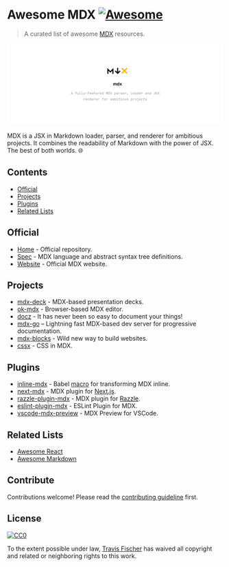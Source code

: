 # Awesome MDX [![Awesome](https://awesome.re/badge.svg)](https://awesome.re)

> A curated list of awesome [MDX](https://github.com/mdx-js/mdx) resources.

![Logo](./.github/repo.png)

MDX is a JSX in Markdown loader, parser, and renderer for ambitious projects. It combines the readability of Markdown with the power of JSX. The best of both worlds. 🌐


## Contents

- [Official](#official)
- [Projects](#projects)
- [Plugins](#plugins)
- [Related Lists](#related-lists)


## Official

- [Home](https://github.com/mdx-js/mdx) - Official repository.
- [Spec](https://github.com/mdx-js/specification) - MDX language and abstract syntax tree definitions.
- [Website](https://mdxjs.com) - Official MDX website.


## Projects

- [mdx-deck](https://github.com/jxnblk/mdx-deck) - MDX-based presentation decks.
- [ok-mdx](https://github.com/jxnblk/ok-mdx) - Browser-based MDX editor.
- [docz](https://github.com/pedronauck/docz) - It has never been so easy to document your things!
- [mdx-go](https://github.com/jxnblk/mdx-go) – Lightning fast MDX-based dev server for progressive documentation.
- [mdx-blocks](https://github.com/jxnblk/mdx-blocks) - Wild new way to build websites.
- [cssx](https://github.com/SaraVieira/cssx) - CSS in MDX.


## Plugins

- [inline-mdx](https://github.com/hamlim/inline-mdx.macro) - Babel [macro](https://github.com/kentcdodds/babel-plugin-macros) for transforming MDX inline.
- [next-mdx](https://github.com/zeit/next-plugins/tree/master/packages/next-mdx) - MDX plugin for [Next.js](https://github.com/zeit/next.js).
- [razzle-plugin-mdx](https://github.com/jaredpalmer/razzle/tree/master/packages/razzle-plugin-mdx) - MDX plugin for [Razzle](https://github.com/jaredpalmer/razzle).
- [eslint-plugin-mdx](https://github.com/azz/eslint-plugin-mdx) - ESLint Plugin for MDX.
- [vscode-mdx-preview](https://github.com/xyc/vscode-mdx-preview) - MDX Preview for VSCode.


## Related Lists

- [Awesome React](https://github.com/enaqx/awesome-react)
- [Awesome Markdown](https://github.com/BubuAnabelas/awesome-markdown)


## Contribute

Contributions welcome! Please read the [contributing guideline](contributing.md) first.


## License

[![CC0](http://mirrors.creativecommons.org/presskit/buttons/88x31/svg/cc-zero.svg)](http://creativecommons.org/publicdomain/zero/1.0)

To the extent possible under law, [Travis Fischer](https://github.com/transitive-bullshit) has waived all copyright and related or neighboring rights to this work.
